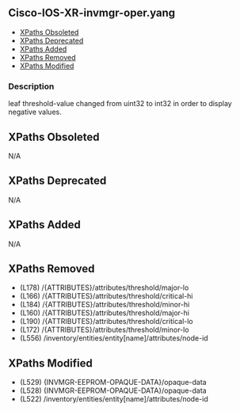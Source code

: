 ## Cisco-IOS-XR-invmgr-oper.yang

- [XPaths Obsoleted](#xpaths-obsoleted)
- [XPaths Deprecated](#xpaths-deprecated)
- [XPaths Added](#xpaths-added)
- [XPaths Removed](#xpaths-removed)
- [XPaths Modified](#xpaths-modified)

### Description

leaf threshold-value changed from uint32 to int32 in order to display negative values.

## XPaths Obsoleted

N/A

## XPaths Deprecated

N/A

## XPaths Added

N/A

## XPaths Removed

- (L178)	/{ATTRIBUTES}/attributes/threshold/major-lo
- (L166)	/{ATTRIBUTES}/attributes/threshold/critical-hi
- (L184)	/{ATTRIBUTES}/attributes/threshold/minor-hi
- (L160)	/{ATTRIBUTES}/attributes/threshold/major-hi
- (L190)	/{ATTRIBUTES}/attributes/threshold/critical-lo
- (L172)	/{ATTRIBUTES}/attributes/threshold/minor-lo
- (L556)	/inventory/entities/entity[name]/attributes/node-id

## XPaths Modified

- (L529)	{INVMGR-EEPROM-OPAQUE-DATA}/opaque-data
- (L528)	{INVMGR-EEPROM-OPAQUE-DATA}/opaque-data
- (L522)	/inventory/entities/entity[name]/attributes/node-id

